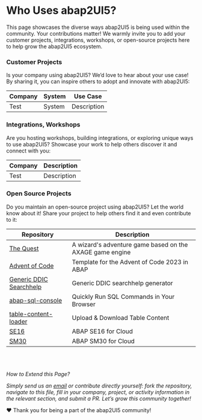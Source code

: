 # Who Uses abap2UI5?

This page showcases the diverse ways abap2UI5 is being used within the community. Your contributions matter! We warmly invite you to add your customer projects, integrations, workshops, or open-source projects here to help grow the abap2UI5 ecosystem.

### Customer Projects
Is your company using abap2UI5? We’d love to hear about your use case! By sharing it, you can inspire others to adopt and innovate with abap2UI5:
 
|  Company | System | Use Case |
| ------------- | ------------- | ------------- |
| Test | System  | Description |


### Integrations, Workshops
Are you hosting workshops, building integrations, or exploring unique ways to use abap2UI5? Showcase your work to help others discover it and connect with you:

|  Company | Description |
| ------------- | ------------- |
| Test | Description |


### Open Source Projects
Do you maintain an open-source project using abap2UI5? Let the world know about it! Share your project to help others find it and even contribute to it:

|  Repository | Description |
| ------------- | ------------- |
| [The Quest](https://github.com/nomssi/axage)  | A wizard's adventure game based on the AXAGE game engine |
| [Advent of Code](https://github.com/joltdx/abap-advent-2023-template) | Template for the Advent of Code 2023 in ABAP  |
| [Generic DDIC Searchhelp](https://github.com/axelmohnen/a2UI5-generic_search_hlp) | Generic DDIC searchhelp generator  |
| [abap-sql-console](https://github.com/abap2UI5-apps/abap-sql-console) | Quickly Run SQL Commands in Your Browser  |
| [table-content-loader](https://github.com/abap2UI5-apps/table-content-loader) | Upload & Download Table Content  |
| [SE16](https://github.com/abap2UI5-apps/SE16) | ABAP SE16 for Cloud  |
| [SM30](https://github.com/abap2UI5-apps/SM30) | ABAP SM30 for Cloud  |

<br>
<br>

_How to Extend this Page?_

_Simply send us an [email](<contact@abap2UI5.org>) or contribute directly yourself: fork the repository, navigate to this file, fill in your company, project, or activity information in the relevant section, and submit a PR. Let’s grow this community together!_

❤️ Thank you for being a part of the abap2UI5 community!
